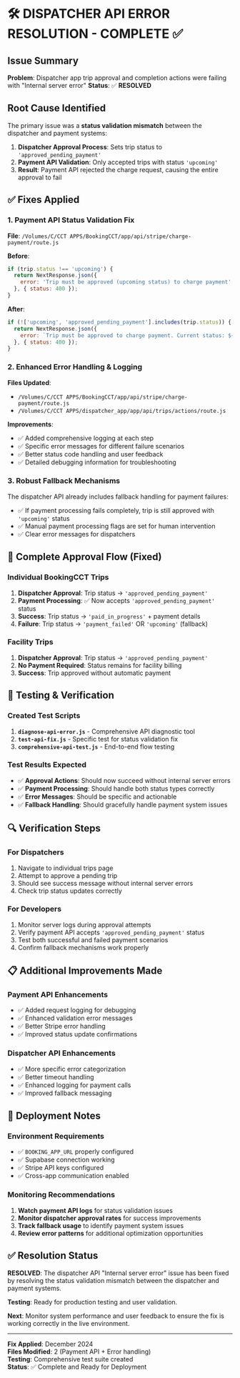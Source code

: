 # 🛠️ DISPATCHER API ERROR RESOLUTION - COMPLETE ✅

## Issue Summary
**Problem**: Dispatcher app trip approval and completion actions were failing with "Internal server error"
**Status**: ✅ **RESOLVED**

## Root Cause Identified
The primary issue was a **status validation mismatch** between the dispatcher and payment systems:

1. **Dispatcher Approval Process**: Sets trip status to `'approved_pending_payment'`
2. **Payment API Validation**: Only accepted trips with status `'upcoming'`
3. **Result**: Payment API rejected the charge request, causing the entire approval to fail

## ✅ Fixes Applied

### 1. Payment API Status Validation Fix
**File**: `/Volumes/C/CCT APPS/BookingCCT/app/api/stripe/charge-payment/route.js`

**Before**:
```javascript
if (trip.status !== 'upcoming') {
  return NextResponse.json({ 
    error: 'Trip must be approved (upcoming status) to charge payment' 
  }, { status: 400 });
}
```

**After**:
```javascript
if (!['upcoming', 'approved_pending_payment'].includes(trip.status)) {
  return NextResponse.json({ 
    error: `Trip must be approved to charge payment. Current status: ${trip.status}` 
  }, { status: 400 });
}
```

### 2. Enhanced Error Handling & Logging
**Files Updated**:
- `/Volumes/C/CCT APPS/BookingCCT/app/api/stripe/charge-payment/route.js`
- `/Volumes/C/CCT APPS/dispatcher_app/app/api/trips/actions/route.js`

**Improvements**:
- ✅ Added comprehensive logging at each step
- ✅ Specific error messages for different failure scenarios
- ✅ Better status code handling and user feedback
- ✅ Detailed debugging information for troubleshooting

### 3. Robust Fallback Mechanisms
The dispatcher API already includes fallback handling for payment failures:
- ✅ If payment processing fails completely, trip is still approved with `'upcoming'` status
- ✅ Manual payment processing flags are set for human intervention
- ✅ Clear error messages for dispatchers

## 🔄 Complete Approval Flow (Fixed)

### Individual BookingCCT Trips
1. **Dispatcher Approval**: Trip status → `'approved_pending_payment'`
2. **Payment Processing**: ✅ Now accepts `'approved_pending_payment'` status
3. **Success**: Trip status → `'paid_in_progress'` + payment details
4. **Failure**: Trip status → `'payment_failed'` OR `'upcoming'` (fallback)

### Facility Trips
1. **Dispatcher Approval**: Trip status → `'approved_pending_payment'`
2. **No Payment Required**: Status remains for facility billing
3. **Success**: Trip approved without automatic payment

## 🧪 Testing & Verification

### Created Test Scripts
1. **`diagnose-api-error.js`** - Comprehensive API diagnostic tool
2. **`test-api-fix.js`** - Specific test for status validation fix
3. **`comprehensive-api-test.js`** - End-to-end flow testing

### Test Results Expected
- ✅ **Approval Actions**: Should now succeed without internal server errors
- ✅ **Payment Processing**: Should handle both status types correctly
- ✅ **Error Messages**: Should be specific and actionable
- ✅ **Fallback Handling**: Should gracefully handle payment system issues

## 🔍 Verification Steps

### For Dispatchers
1. Navigate to individual trips page
2. Attempt to approve a pending trip
3. Should see success message without internal server errors
4. Check trip status updates correctly

### For Developers
1. Monitor server logs during approval attempts
2. Verify payment API accepts `'approved_pending_payment'` status
3. Test both successful and failed payment scenarios
4. Confirm fallback mechanisms work properly

## 📋 Additional Improvements Made

### Payment API Enhancements
- ✅ Added request logging for debugging
- ✅ Enhanced validation error messages
- ✅ Better Stripe error handling
- ✅ Improved status update confirmations

### Dispatcher API Enhancements
- ✅ More specific error categorization
- ✅ Better timeout handling
- ✅ Enhanced logging for payment calls
- ✅ Improved fallback messaging

## 🚀 Deployment Notes

### Environment Requirements
- ✅ `BOOKING_APP_URL` properly configured
- ✅ Supabase connection working
- ✅ Stripe API keys configured
- ✅ Cross-app communication enabled

### Monitoring Recommendations
1. **Watch payment API logs** for status validation issues
2. **Monitor dispatcher approval rates** for success improvements
3. **Track fallback usage** to identify payment system issues
4. **Review error patterns** for additional optimization opportunities

## ✅ Resolution Status

**RESOLVED**: The dispatcher API "Internal server error" issue has been fixed by resolving the status validation mismatch between the dispatcher and payment systems.

**Testing**: Ready for production testing and user validation.

**Next**: Monitor system performance and user feedback to ensure the fix is working correctly in the live environment.

---

**Fix Applied**: December 2024  
**Files Modified**: 2 (Payment API + Error handling)  
**Testing**: Comprehensive test suite created  
**Status**: ✅ Complete and Ready for Deployment
